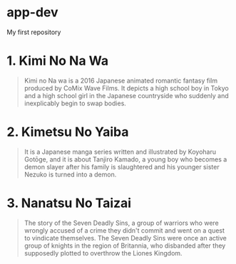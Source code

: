 # app-dev
My first repository
# 1. Kimi No Na Wa
> Kimi no Na wa is a 2016 Japanese animated romantic fantasy film produced by CoMix Wave Films. It depicts a high school boy in Tokyo and a high school girl in the Japanese countryside who suddenly and inexplicably begin to swap bodies.
# 2. Kimetsu No Yaiba
>It is a Japanese manga series written and illustrated by Koyoharu Gotōge, and it is about Tanjiro Kamado, a young boy who becomes a demon slayer after his family is slaughtered and his younger sister Nezuko is turned into a demon.
# 3. Nanatsu No Taizai
>The story of the Seven Deadly Sins, a group of warriors who were wrongly accused of a crime they didn't commit and went on a quest to vindicate themselves. The Seven Deadly Sins were once an active group of knights in the region of Britannia, who disbanded after they supposedly plotted to overthrow the Liones Kingdom.
